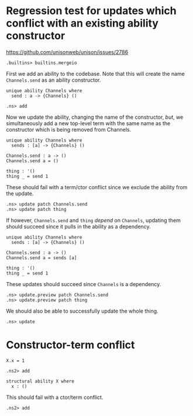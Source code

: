 # Regression test for updates which conflict with an existing ability constructor

https://github.com/unisonweb/unison/issues/2786

```ucm:hide
.builtins> builtins.mergeio
```

First we add an ability to the codebase.
Note that this will create the name `Channels.send` as an ability constructor.

```unison
unique ability Channels where
  send : a -> {Channels} ()
```

```ucm
.ns> add
```

Now we update the ability, changing the name of the constructor, _but_, we simultaneously
add a new top-level term with the same name as the constructor which is being
removed from Channels.

```unison
unique ability Channels where
  sends : [a] -> {Channels} ()

Channels.send : a -> ()
Channels.send a = ()

thing : '()
thing _ = send 1
```

These should fail with a term/ctor conflict since we exclude the ability from the update.

```ucm:error
.ns> update patch Channels.send
.ns> update patch thing
```

If however, `Channels.send` and `thing` _depend_ on `Channels`, updating them should succeed since it pulls in the ability as a dependency.

```unison
unique ability Channels where
  sends : [a] -> {Channels} ()

Channels.send : a -> ()
Channels.send a = sends [a]

thing : '()
thing _ = send 1
```

These updates should succeed since `Channels` is a dependency.

```ucm
.ns> update.preview patch Channels.send
.ns> update.preview patch thing
```

We should also be able to successfully update the whole thing.

```ucm
.ns> update
```

# Constructor-term conflict

```unison
X.x = 1
```

```ucm
.ns2> add
```

```unison:error
structural ability X where
  x : ()
```

This should fail with a ctor/term conflict.

```ucm:error
.ns2> add
```
